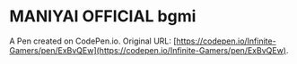 # MANIYAI OFFICIAL bgmi

A Pen created on CodePen.io. Original URL: [https://codepen.io/Infinite-Gamers/pen/ExBvQEw](https://codepen.io/Infinite-Gamers/pen/ExBvQEw).

